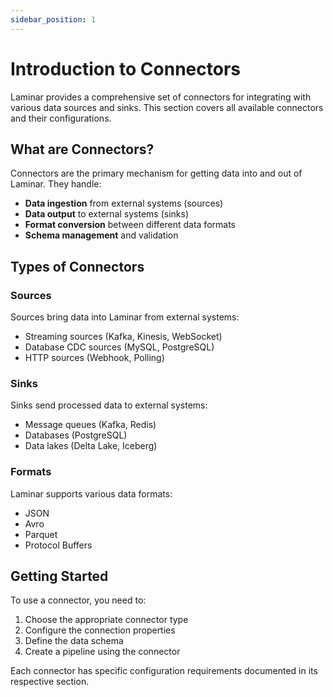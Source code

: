 ```yaml
---
sidebar_position: 1
---
```


# Introduction to Connectors

Laminar provides a comprehensive set of connectors for integrating with various data sources and sinks. This section covers all available connectors and their configurations.

## What are Connectors?

Connectors are the primary mechanism for getting data into and out of Laminar. They handle:

- **Data ingestion** from external systems (sources)
- **Data output** to external systems (sinks)
- **Format conversion** between different data formats
- **Schema management** and validation

## Types of Connectors

### Sources
Sources bring data into Laminar from external systems:
- Streaming sources (Kafka, Kinesis, WebSocket)
- Database CDC sources (MySQL, PostgreSQL)
- HTTP sources (Webhook, Polling)

### Sinks
Sinks send processed data to external systems:
- Message queues (Kafka, Redis)
- Databases (PostgreSQL)
- Data lakes (Delta Lake, Iceberg)

### Formats
Laminar supports various data formats:
- JSON
- Avro
- Parquet
- Protocol Buffers

## Getting Started

To use a connector, you need to:

1. Choose the appropriate connector type
2. Configure the connection properties
3. Define the data schema
4. Create a pipeline using the connector

Each connector has specific configuration requirements documented in its respective section.